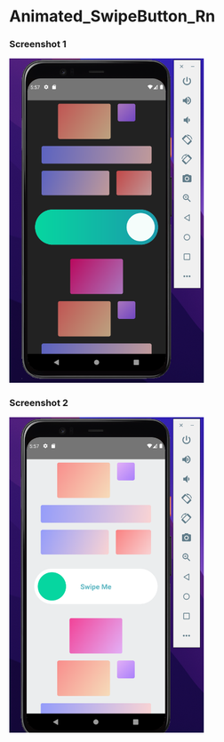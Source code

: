 # Animated_SwipeButton_Rn

### Screenshot 1
<img src ="images/1.png" width="350">


### Screenshot 2
<img src ="images/2.png" width="350">
